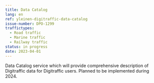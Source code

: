 ```yaml
---
title: Data Catalog
lang: en
ref: yleinen-digitraffic-data-catalog
issue-number: DPO-1299
traffictypes:
  - Road traffic
  - Marine traffic
  - Railway traffic
status: in progress
date: 2023-04-01
---
```


Data Catalog service which will provide comprehensive description of Digitraffic data for Digitraffic users. Planned to be implemented during 2024.
